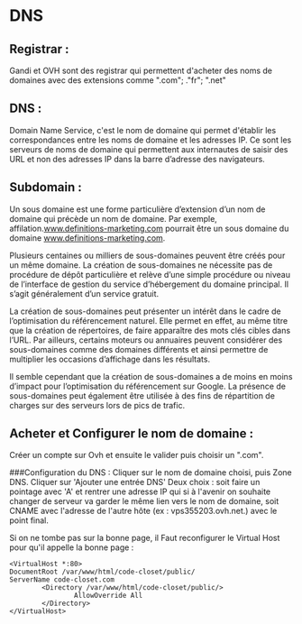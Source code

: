 # DNS

## Registrar : 
Gandi et OVH sont des registrar qui permettent d'acheter des noms de domaines avec des extensions comme ".com"; ."fr"; ".net"

## DNS : 
Domain Name Service, c'est le nom de domaine qui permet d'établir les correspondances entre les noms de domaine et les adresses IP.
Ce sont les serveurs de noms de domaine qui permettent aux internautes de saisir des URL et non des adresses IP dans la barre d’adresse des navigateurs.

## Subdomain : 
Un sous domaine est une forme particulière d’extension d’un nom de domaine qui précède un nom de domaine.
Par exemple, affilation.www.definitions-marketing.com pourrait être un sous domaine du domaine www.definitions-marketing.com.

Plusieurs centaines ou milliers de sous-domaines peuvent être créés pour un même domaine. La création de sous-domaines ne nécessite pas de procédure de dépôt particulière et relève d’une simple procédure ou niveau de l’interface de gestion du service d’hébergement du domaine principal. Il s’agit généralement d’un service gratuit.

La création de sous-domaines peut présenter un intérêt dans le cadre de l’optimisation du référencement naturel. Elle permet en effet, au même titre que la création de répertoires, de faire apparaître des mots clés cibles dans l’URL. Par ailleurs, certains moteurs ou annuaires peuvent considérer des sous-domaines comme des domaines différents et ainsi permettre de multiplier les occasions d’affichage dans les résultats.

Il semble cependant que la création de sous-domaines a de moins en moins d’impact pour l’optimisation du référencement sur Google.
La présence de sous-domaines peut également être utilisée à des fins de répartition de charges sur des serveurs lors de pics de trafic.

## Acheter et Configurer le nom de domaine :
Créer un compte sur Ovh et ensuite le valider puis choisir un ".com".

###Configuration du DNS :
Cliquer sur le nom de domaine choisi, puis Zone DNS.
Cliquer sur 'Ajouter une entrée DNS'
Deux choix : soit faire un pointage avec 'A' et rentrer une adresse IP qui si à l'avenir on souhaite changer de serveur va garder le même lien vers le nom de domaine, soit CNAME avec l'adresse de l'autre hôte (ex : vps355203.ovh.net.) avec le point final.

Si on ne tombe pas sur la bonne page, il Faut reconfigurer le Virtual Host pour qu'il appelle la bonne page :

```
<VirtualHost *:80>
DocumentRoot /var/www/html/code-closet/public/
ServerName code-closet.com
        <Directory /var/www/html/code-closet/public/>
                AllowOverride All
        </Directory>
</VirtualHost>
```

